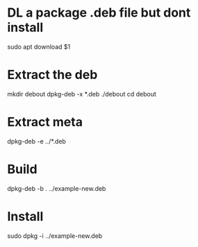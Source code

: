 # DL a package .deb file but dont install
sudo apt download $1
# Extract the deb
mkdir debout
dpkg-deb -x *.deb ./debout
cd debout
# Extract meta
dpkg-deb -e ../*.deb
# Build
dpkg-deb -b . ../example-new.deb
# Install
sudo dpkg -i ../example-new.deb
